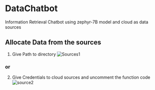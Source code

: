 # DataChatbot
Information Retrieval Chatbot using zephyr-7B model and cloud as data sources

## Allocate Data from the sources 
1. Give Path to directory
   ![Sources1](https://github.com/Seraph-Fast/DataChatbot/assets/75688011/39c3fa72-9048-49e3-9e49-83d9476bc68e)

### or
2. Give Credentials to cloud sources and uncomment the function code
   ![source2](https://github.com/Seraph-Fast/DataChatbot/assets/75688011/cd5d5653-ad4a-453b-b1c8-d6339490b45c)


